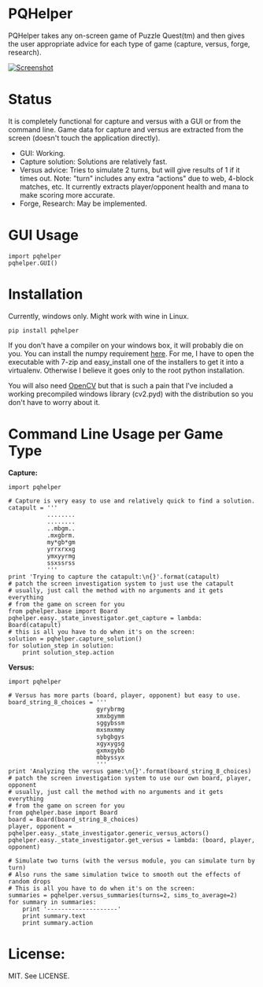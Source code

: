 PQHelper
========

PQHelper takes any on-screen game of Puzzle Quest(tm) and then gives the user
appropriate advice for each type of game (capture, versus, forge, research).

[![Screenshot](https://raw.github.com/kobejohn/PQHelper/master/screenshot.png)](http://youtu.be/00LsM4rMIcc)


Status
======

It is completely functional for capture and versus with a GUI or from
the command line. Game data for capture and versus are extracted from
the screen (doesn't touch the application directly).

- GUI: Working.
- Capture solution: Solutions are relatively fast.
- Versus advice: Tries to simulate 2 turns, but will give results of 1 if
  it times out. Note: "turn" includes any extra "actions" due to web, 4-block
  matches, etc. It currently extracts player/opponent health and mana
  to make scoring more accurate.
- Forge, Research: May be implemented.


GUI Usage
=========

    import pqhelper
    pqhelper.GUI()


Installation
============

Currently, windows only. Might work with wine in Linux.

    pip install pqhelper

If you don't have a compiler on your windows box, it will probably die on you.
You can install the
numpy requirement [here](http://sourceforge.net/projects/numpy/files/NumPy/).
For me, I have to open the executable with 7-zip and easy_install one
of the installers to get it into a virtualenv. Otherwise I believe
it goes only to the root python installation.

You will also need [OpenCV]() but that is such a pain that I've included
a working precompiled windows library (cv2.pyd) with the distribution so you
don't have to worry about it.


Command Line Usage per Game Type
================

**Capture:**

    import pqhelper

    # Capture is very easy to use and relatively quick to find a solution.
    catapult = '''
               ........
               ........
               ..mbgm..
               .mxgbrm.
               my*gb*gm
               yrrxrxxg
               ymxyyrmg
               ssxssrss
               '''
    print 'Trying to capture the catapult:\n{}'.format(catapult)
    # patch the screen investigation system to just use the catapult
    # usually, just call the method with no arguments and it gets everything
    # from the game on screen for you
    from pqhelper.base import Board
    pqhelper.easy._state_investigator.get_capture = lambda: Board(catapult)
    # this is all you have to do when it's on the screen:
    solution = pqhelper.capture_solution()
    for solution_step in solution:
        print solution_step.action


**Versus:**

    import pqhelper

    # Versus has more parts (board, player, opponent) but easy to use.
    board_string_8_choices = '''
                             gyrybrmg
                             xmxbgymm
                             sggybssm
                             mxsmxmmy
                             sybgbgys
                             xgyxygsg
                             gxmxgybb
                             mbbyssyx
                             '''
    print 'Analyzing the versus game:\n{}'.format(board_string_8_choices)
    # patch the screen investigation system to use our own board, player, opponent
    # usually, just call the method with no arguments and it gets everything
    # from the game on screen for you
    from pqhelper.base import Board
    board = Board(board_string_8_choices)
    player, opponent = pqhelper.easy._state_investigator.generic_versus_actors()
    pqhelper.easy._state_investigator.get_versus = lambda: (board, player, opponent)

    # Simulate two turns (with the versus module, you can simulate turn by turn)
    # Also runs the same simulation twice to smooth out the effects of random drops
    # This is all you have to do when it's on the screen:
    summaries = pqhelper.versus_summaries(turns=2, sims_to_average=2)
    for summary in summaries:
        print '--------------------'
        print summary.text
        print summary.action


License:
========

MIT. See LICENSE.

